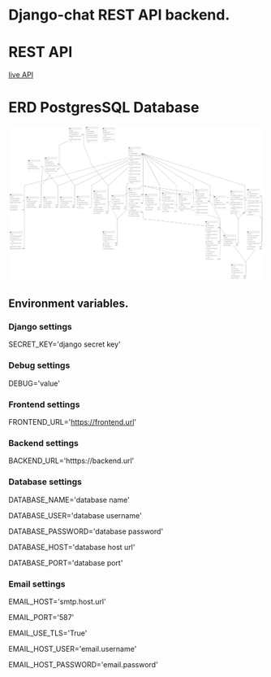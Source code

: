 # Django-chat REST API backend.

# REST API

[live API](https://django-chat-z4za.onrender.com/swagger/)

# ERD PostgresSQL Database

![Alt text](Database-v1.1.png)

## Environment variables.

### Django settings

SECRET_KEY='django secret key'

### Debug settings

DEBUG='value'

### Frontend settings

FRONTEND_URL='https://frontend.url'

### Backend settings

BACKEND_URL='htttps://backend.url'

### Database settings

DATABASE_NAME='database name'

DATABASE_USER='database username'

DATABASE_PASSWORD='database password'

DATABASE_HOST='database host url'

DATABASE_PORT='database port'

### Email settings

EMAIL_HOST='smtp.host.url'

EMAIL_PORT='587'

EMAIL_USE_TLS='True'

EMAIL_HOST_USER='email.username'

EMAIL_HOST_PASSWORD='email.password'
